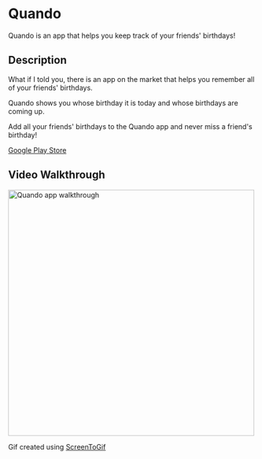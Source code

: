 # Quando

Quando is an app that helps you keep track of your friends' birthdays!

## Description

What if I told you, there is an app on the market that helps you remember all of your friends' birthdays.

Quando shows you whose birthday it is today and whose birthdays are coming up.

Add all your friends' birthdays to the Quando app and never miss a friend's birthday!

[Google Play Store](https://play.google.com/store/apps/details?id=com.nicholaspiazza.quando)

## Video Walkthrough
<img height="500px" title="Quando app walkthrough" src="walkthrough.gif" alt="Quando app walkthrough"/>

Gif created using [ScreenToGif](https://www.screentogif.com/)
